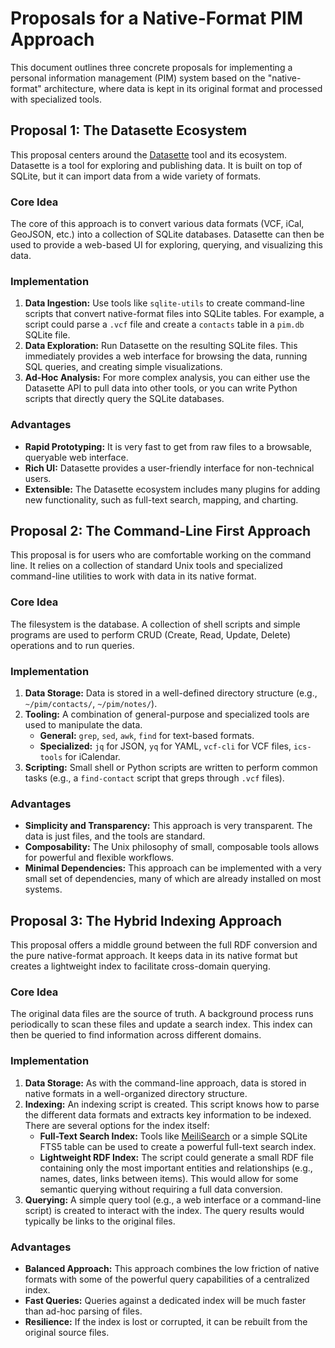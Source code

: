 # Proposals for a Native-Format PIM Approach

This document outlines three concrete proposals for implementing a personal information management (PIM) system based on the "native-format" architecture, where data is kept in its original format and processed with specialized tools.

## Proposal 1: The Datasette Ecosystem

This proposal centers around the [Datasette](https://datasette.io/) tool and its ecosystem. Datasette is a tool for exploring and publishing data. It is built on top of SQLite, but it can import data from a wide variety of formats.

### Core Idea
The core of this approach is to convert various data formats (VCF, iCal, GeoJSON, etc.) into a collection of SQLite databases. Datasette can then be used to provide a web-based UI for exploring, querying, and visualizing this data.

### Implementation
1.  **Data Ingestion:** Use tools like `sqlite-utils` to create command-line scripts that convert native-format files into SQLite tables. For example, a script could parse a `.vcf` file and create a `contacts` table in a `pim.db` SQLite file.
2.  **Data Exploration:** Run Datasette on the resulting SQLite files. This immediately provides a web interface for browsing the data, running SQL queries, and creating simple visualizations.
3.  **Ad-Hoc Analysis:** For more complex analysis, you can either use the Datasette API to pull data into other tools, or you can write Python scripts that directly query the SQLite databases.

### Advantages
-   **Rapid Prototyping:** It is very fast to get from raw files to a browsable, queryable web interface.
-   **Rich UI:** Datasette provides a user-friendly interface for non-technical users.
-   **Extensible:** The Datasette ecosystem includes many plugins for adding new functionality, such as full-text search, mapping, and charting.

## Proposal 2: The Command-Line First Approach

This proposal is for users who are comfortable working on the command line. It relies on a collection of standard Unix tools and specialized command-line utilities to work with data in its native format.

### Core Idea
The filesystem is the database. A collection of shell scripts and simple programs are used to perform CRUD (Create, Read, Update, Delete) operations and to run queries.

### Implementation
1.  **Data Storage:** Data is stored in a well-defined directory structure (e.g., `~/pim/contacts/`, `~/pim/notes/`).
2.  **Tooling:** A combination of general-purpose and specialized tools are used to manipulate the data.
    -   **General:** `grep`, `sed`, `awk`, `find` for text-based formats.
    -   **Specialized:** `jq` for JSON, `yq` for YAML, `vcf-cli` for VCF files, `ics-tools` for iCalendar.
3.  **Scripting:** Small shell or Python scripts are written to perform common tasks (e.g., a `find-contact` script that greps through `.vcf` files).

### Advantages
-   **Simplicity and Transparency:** This approach is very transparent. The data is just files, and the tools are standard.
-   **Composability:** The Unix philosophy of small, composable tools allows for powerful and flexible workflows.
-   **Minimal Dependencies:** This approach can be implemented with a very small set of dependencies, many of which are already installed on most systems.

## Proposal 3: The Hybrid Indexing Approach

This proposal offers a middle ground between the full RDF conversion and the pure native-format approach. It keeps data in its native format but creates a lightweight index to facilitate cross-domain querying.

### Core Idea
The original data files are the source of truth. A background process runs periodically to scan these files and update a search index. This index can then be queried to find information across different domains.

### Implementation
1.  **Data Storage:** As with the command-line approach, data is stored in native formats in a well-organized directory structure.
2.  **Indexing:** An indexing script is created. This script knows how to parse the different data formats and extracts key information to be indexed. There are several options for the index itself:
    -   **Full-Text Search Index:** Tools like [MeiliSearch](https://www.meilisearch.com/) or a simple SQLite FTS5 table can be used to create a powerful full-text search index.
    -   **Lightweight RDF Index:** The script could generate a small RDF file containing only the most important entities and relationships (e.g., names, dates, links between items). This would allow for some semantic querying without requiring a full data conversion.
3.  **Querying:** A simple query tool (e.g., a web interface or a command-line script) is created to interact with the index. The query results would typically be links to the original files.

### Advantages
-   **Balanced Approach:** This approach combines the low friction of native formats with some of the powerful query capabilities of a centralized index.
-   **Fast Queries:** Queries against a dedicated index will be much faster than ad-hoc parsing of files.
-   **Resilience:** If the index is lost or corrupted, it can be rebuilt from the original source files.
